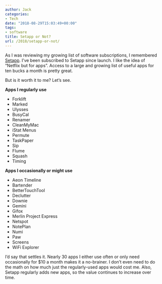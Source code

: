 ```yaml
---
author: Jack
categories:
- Tech
date: "2018-08-29T15:03:49+00:00"
tags:
- software
title: Setapp or Not?
url: /2018/setapp-or-not/
---
```

As I was reviewing my growing list of software subscriptions, I remembered [Setapp][1]. I&#8217;ve been subscribed to Setapp since launch. I like the idea of &#8220;Netflix but for apps&#8221;. Access to a large and growing list of useful apps for ten bucks a month is pretty great.

But is it worth it to me? Let&#8217;s see.

**Apps I regularly use**

  * Forklift
  * Marked
  * Ulysses
  * BusyCal
  * Renamer
  * CleanMyMac
  * iStat Menus
  * Permute
  * TaskPaper
  * Sip
  * Flume
  * Squash
  * Timing

**Apps I occasionally or might use**

  * Aeon Timeline
  * Bartender
  * BetterTouchTool
  * Declutter
  * Downie
  * Gemini
  * Gifox
  * Merlin Project Express
  * Netspot
  * NotePlan
  * Numi
  * Paw
  * Screens
  * WiFi Explorer

I&#8217;d say that settles it. Nearly 30 apps I either use often or only need occasionally for $10 a month makes it a no-brainer. I don&#8217;t even need to do the math on how much just the regularly-used apps would cost me. Also, Setapp regularly adds new apps, so the value continues to increase over time.

 [1]: https://setapp.com